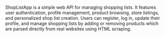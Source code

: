 ShopListApp is a simple web API for managing shopping lists. It features user authentication, profile management, product browsing, store listings, and personalized shop list creation. Users can register, log in, update their profile, and manage shopping lists by adding or removing products which are parsed directly from real websites using HTML scraping.
